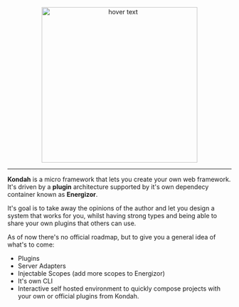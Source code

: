 <p align="center" style="text-align: center;">
  <img src="https://kondah.dev/logo.svg" width="350" title="hover text">
</p>

---

**Kondah** is a micro framework that lets you create your own web framework. It's driven by a **plugin** architecture supported by it's own dependecy container known as **Energizor**.

It's goal is to take away the opinions of the author and let you design a system that works for you, whilst having strong types and being able to share your own plugins that others can use.

As of now there's no official roadmap, but to give you a general idea of what's to come:

- Plugins
- Server Adapters
- Injectable Scopes (add more scopes to Energizor)
- It's own CLI
- Interactive self hosted environment to quickly compose projects with your own or official plugins from Kondah.
